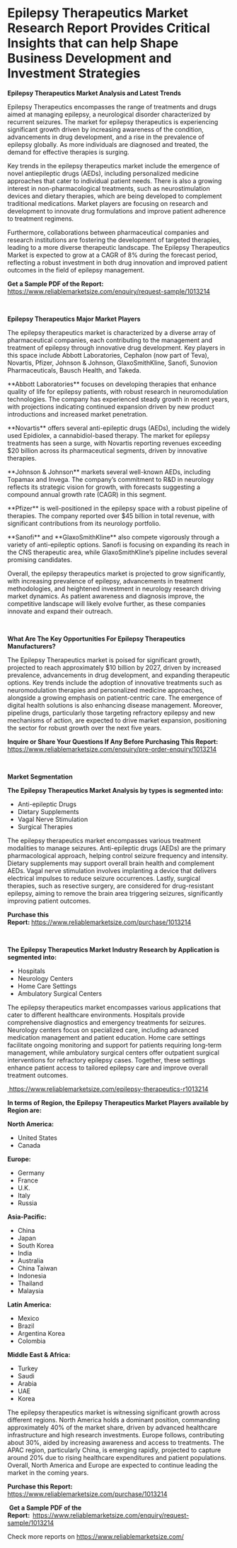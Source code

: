 <p><h1>Epilepsy Therapeutics Market Research Report Provides Critical Insights that can help Shape Business Development and Investment Strategies</h1></p><p><strong>Epilepsy Therapeutics Market Analysis and Latest Trends</strong></p>
<p><p>Epilepsy Therapeutics encompasses the range of treatments and drugs aimed at managing epilepsy, a neurological disorder characterized by recurrent seizures. The market for epilepsy therapeutics is experiencing significant growth driven by increasing awareness of the condition, advancements in drug development, and a rise in the prevalence of epilepsy globally. As more individuals are diagnosed and treated, the demand for effective therapies is surging.</p><p>Key trends in the epilepsy therapeutics market include the emergence of novel antiepileptic drugs (AEDs), including personalized medicine approaches that cater to individual patient needs. There is also a growing interest in non-pharmacological treatments, such as neurostimulation devices and dietary therapies, which are being developed to complement traditional medications. Market players are focusing on research and development to innovate drug formulations and improve patient adherence to treatment regimens.</p><p>Furthermore, collaborations between pharmaceutical companies and research institutions are fostering the development of targeted therapies, leading to a more diverse therapeutic landscape. The Epilepsy Therapeutics Market is expected to grow at a CAGR of 8% during the forecast period, reflecting a robust investment in both drug innovation and improved patient outcomes in the field of epilepsy management.</p></p>
<p><strong>Get a Sample PDF of the Report:&nbsp;</strong> <a href="https://www.reliablemarketsize.com/enquiry/request-sample/1013214?utm_campaign=2778&utm_medium=2&utm_source=Github&utm_content=ia&utm_term=05032025&utm_id=epilepsy-therapeutics">https://www.reliablemarketsize.com/enquiry/request-sample/1013214</a></p>
<p>&nbsp;</p>
<p><strong>Epilepsy Therapeutics Major Market Players</strong></p>
<p><p>The epilepsy therapeutics market is characterized by a diverse array of pharmaceutical companies, each contributing to the management and treatment of epilepsy through innovative drug development. Key players in this space include Abbott Laboratories, Cephalon (now part of Teva), Novartis, Pfizer, Johnson & Johnson, GlaxoSmithKline, Sanofi, Sunovion Pharmaceuticals, Bausch Health, and Takeda.</p><p>**Abbott Laboratories** focuses on developing therapies that enhance quality of life for epilepsy patients, with robust research in neuromodulation technologies. The company has experienced steady growth in recent years, with projections indicating continued expansion driven by new product introductions and increased market penetration.</p><p>**Novartis** offers several anti-epileptic drugs (AEDs), including the widely used Epidiolex, a cannabidiol-based therapy. The market for epilepsy treatments has seen a surge, with Novartis reporting revenues exceeding $20 billion across its pharmaceutical segments, driven by innovative therapies.</p><p>**Johnson & Johnson** markets several well-known AEDs, including Topamax and Invega. The company’s commitment to R&D in neurology reflects its strategic vision for growth, with forecasts suggesting a compound annual growth rate (CAGR) in this segment.</p><p>**Pfizer** is well-positioned in the epilepsy space with a robust pipeline of therapies. The company reported over $45 billion in total revenue, with significant contributions from its neurology portfolio.</p><p>**Sanofi** and **GlaxoSmithKline** also compete vigorously through a variety of anti-epileptic options. Sanofi is focusing on expanding its reach in the CNS therapeutic area, while GlaxoSmithKline’s pipeline includes several promising candidates.</p><p>Overall, the epilepsy therapeutics market is projected to grow significantly, with increasing prevalence of epilepsy, advancements in treatment methodologies, and heightened investment in neurology research driving market dynamics. As patient awareness and diagnosis improve, the competitive landscape will likely evolve further, as these companies innovate and expand their outreach.</p></p>
<p>&nbsp;</p>
<p><strong>What Are The Key Opportunities For Epilepsy Therapeutics Manufacturers?</strong></p>
<p><p>The Epilepsy Therapeutics market is poised for significant growth, projected to reach approximately $10 billion by 2027, driven by increased prevalence, advancements in drug development, and expanding therapeutic options. Key trends include the adoption of innovative treatments such as neuromodulation therapies and personalized medicine approaches, alongside a growing emphasis on patient-centric care. The emergence of digital health solutions is also enhancing disease management. Moreover, pipeline drugs, particularly those targeting refractory epilepsy and new mechanisms of action, are expected to drive market expansion, positioning the sector for robust growth over the next five years.</p></p>
<p><strong>Inquire or Share Your Questions If Any Before Purchasing This Report:</strong> <a href="https://www.reliablemarketsize.com/enquiry/pre-order-enquiry/1013214?utm_campaign=2778&utm_medium=2&utm_source=Github&utm_content=ia&utm_term=05032025&utm_id=epilepsy-therapeutics">https://www.reliablemarketsize.com/enquiry/pre-order-enquiry/1013214</a></p>
<p>&nbsp;</p>
<p><strong>Market Segmentation</strong></p>
<p><strong>The Epilepsy Therapeutics Market Analysis by types is segmented into:</strong></p>
<p><ul><li>Anti-epileptic Drugs</li><li>Dietary Supplements</li><li>Vagal Nerve Stimulation</li><li>Surgical Therapies</li></ul></p>
<p><p>The epilepsy therapeutics market encompasses various treatment modalities to manage seizures. Anti-epileptic drugs (AEDs) are the primary pharmacological approach, helping control seizure frequency and intensity. Dietary supplements may support overall brain health and complement AEDs. Vagal nerve stimulation involves implanting a device that delivers electrical impulses to reduce seizure occurrences. Lastly, surgical therapies, such as resective surgery, are considered for drug-resistant epilepsy, aiming to remove the brain area triggering seizures, significantly improving patient outcomes.</p></p>
<p><strong>Purchase this Report:&nbsp;</strong><a href="https://www.reliablemarketsize.com/purchase/1013214?utm_campaign=2778&utm_medium=2&utm_source=Github&utm_content=ia&utm_term=05032025&utm_id=epilepsy-therapeutics">https://www.reliablemarketsize.com/purchase/1013214</a></p>
<p>&nbsp;</p>
<p><strong>The Epilepsy Therapeutics Market Industry Research by Application is segmented into:</strong></p>
<p><ul><li>Hospitals</li><li>Neurology Centers</li><li>Home Care Settings</li><li>Ambulatory Surgical Centers</li></ul></p>
<p><p>The epilepsy therapeutics market encompasses various applications that cater to different healthcare environments. Hospitals provide comprehensive diagnostics and emergency treatments for seizures. Neurology centers focus on specialized care, including advanced medication management and patient education. Home care settings facilitate ongoing monitoring and support for patients requiring long-term management, while ambulatory surgical centers offer outpatient surgical interventions for refractory epilepsy cases. Together, these settings enhance patient access to tailored epilepsy care and improve overall treatment outcomes.</p></p>
<p><a href="https://www.reliablemarketsize.com/epilepsy-therapeutics-r1013214?utm_campaign=2778&utm_medium=2&utm_source=Github&utm_content=ia&utm_term=05032025&utm_id=epilepsy-therapeutics">&nbsp;https://www.reliablemarketsize.com/epilepsy-therapeutics-r1013214</a></p>
<p><strong>In terms of Region, the Epilepsy Therapeutics Market Players available by Region are:</strong></p>
<p>
    <p> <strong> North America: </strong>
        <ul>
            <li>United States</li>
            <li>Canada</li>
        </ul>
        </p> 
    <p> <strong> Europe: </strong>
        <ul>
            <li>Germany</li>
            <li>France</li>
            <li>U.K.</li>
            <li>Italy</li>
            <li>Russia</li>
        </ul>
        </p> 
    <p> <strong> Asia-Pacific: </strong>
        <ul>
            <li>China</li>
            <li>Japan</li>
            <li>South Korea</li>
            <li>India</li>
            <li>Australia</li>
            <li>China Taiwan</li>
            <li>Indonesia</li>
            <li>Thailand</li>
            <li>Malaysia</li>
        </ul>
        </p> 
    <p> <strong> Latin America: </strong>
        <ul>
            <li>Mexico</li>
            <li>Brazil</li>
            <li>Argentina Korea</li>
            <li>Colombia</li>
        </ul>
        </p> 
    <p> <strong> Middle East & Africa: </strong>
        <ul>
            <li>Turkey</li>
            <li>Saudi</li>
            <li>Arabia</li>
            <li>UAE</li>
            <li>Korea</li>
        </ul>
    </p>
    </p>
<p><p>The epilepsy therapeutics market is witnessing significant growth across different regions. North America holds a dominant position, commanding approximately 40% of the market share, driven by advanced healthcare infrastructure and high research investments. Europe follows, contributing about 30%, aided by increasing awareness and access to treatments. The APAC region, particularly China, is emerging rapidly, projected to capture around 20% due to rising healthcare expenditures and patient populations. Overall, North America and Europe are expected to continue leading the market in the coming years.</p></p>
<p><strong>Purchase this Report: </strong><a href="https://www.reliablemarketsize.com/purchase/1013214?utm_campaign=2778&utm_medium=2&utm_source=Github&utm_content=ia&utm_term=05032025&utm_id=epilepsy-therapeutics">https://www.reliablemarketsize.com/purchase/1013214</a></p>
<p>&nbsp;<strong>Get a Sample PDF of the Report:&nbsp;&nbsp;</strong><a href="https://www.reliablemarketsize.com/enquiry/request-sample/1013214?utm_campaign=2778&utm_medium=2&utm_source=Github&utm_content=ia&utm_term=05032025&utm_id=epilepsy-therapeutics">https://www.reliablemarketsize.com/enquiry/request-sample/1013214</a></p>
<p><strong></strong></p>
<p>Check more reports on <a href="https://www.reliablemarketsize.com/?utm_campaign=2778&utm_medium=2&utm_source=Github&utm_content=ia&utm_term=05032025&utm_id=epilepsy-therapeutics">https://www.reliablemarketsize.com/</a></p>